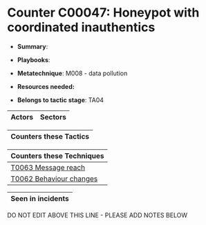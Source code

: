 # Counter C00047: Honeypot with coordinated inauthentics

* **Summary**: 

* **Playbooks**: 

* **Metatechnique**: M008 - data pollution

* **Resources needed:** 

* **Belongs to tactic stage**: TA04


| Actors | Sectors |
| ------ | ------- |



| Counters these Tactics |
| ---------------------- |



| Counters these Techniques |
| ------------------------- |
| [T0063 Message reach](../techniques/T0063.md) |
| [T0062 Behaviour changes](../techniques/T0062.md) |



| Seen in incidents |
| ----------------- |


DO NOT EDIT ABOVE THIS LINE - PLEASE ADD NOTES BELOW